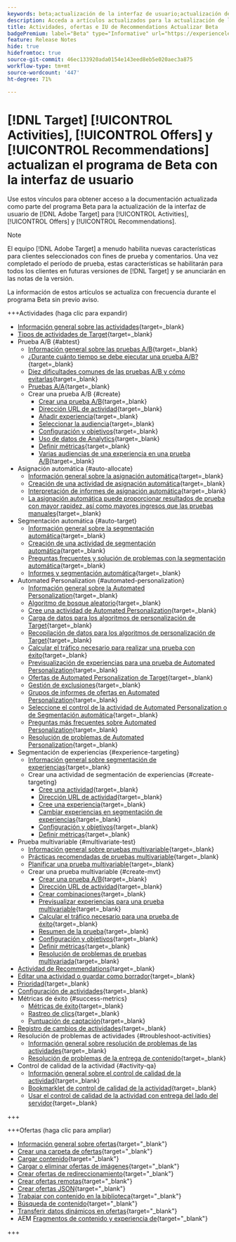 ```yaml
---
keywords: beta;actualización de la interfaz de usuario;actualización de iu;
description: Acceda a artículos actualizados para la actualización de la IU de Target para Actividades, Ofertas y Recommendations
title: Actividades, ofertas e IU de Recommendations Actualizar Beta
badgePremium: label="Beta" type="Informative" url="https://experienceleague.adobe.com/docs/target/using/introduction/intro.html?lang=en#beta newtab=true" tooltip="Obtenga información acerca del programa  [!DNL Target] Beta."
feature: Release Notes
hide: true
hidefromtoc: true
source-git-commit: 46ec133920ada0154e143eed8eb5e020aec3a875
workflow-type: tm+mt
source-wordcount: '447'
ht-degree: 71%

---
```


# [!DNL Target] [!UICONTROL Activities], [!UICONTROL Offers] y [!UICONTROL Recommendations] actualizan el programa de Beta con la interfaz de usuario

Use estos vínculos para obtener acceso a la documentación actualizada como parte del programa Beta para la actualización de la interfaz de usuario de [!DNL Adobe Target] para [!UICONTROL Activities], [!UICONTROL Offers] y [!UICONTROL Recommendations].

>[!NOTE]
>
>El equipo [!DNL Adobe Target] a menudo habilita nuevas características para clientes seleccionados con fines de prueba y comentarios. Una vez completado el período de prueba, estas características se habilitarán para todos los clientes en futuras versiones de [!DNL Target] y se anunciarán en las notas de la versión.
>
>La información de estos artículos se actualiza con frecuencia durante el programa Beta sin previo aviso.

+++Actividades (haga clic para expandir)

+ [Información general sobre las actividades](c-activities/activities.md){target=_blank}
+ [Tipos de actividades de Target](c-activities/target-activities-guide.md){target=_blank}
+ Prueba A/B {#abtest}
   + [Información general sobre las pruebas A/B](c-activities/t-test-ab/test-ab.md){target=_blank}
   + [¿Durante cuánto tiempo se debe ejecutar una prueba A/B?](c-activities/t-test-ab/sample-size-determination.md){target=_blank}
   + [Diez dificultades comunes de las pruebas A/B y cómo evitarlas](c-activities/t-test-ab/common-ab-testing-pitfalls.md){target=_blank}
   + [Pruebas A/A](/help/main/c-activities/t-test-ab/aa-testing.md){target=_blank}
   + Crear una prueba A/B {#create}
      + [Crear una prueba A/B](c-activities/t-test-ab/t-test-create-ab/test-create-ab.md){target=_blank}
      + [Dirección URL de actividad](c-activities/t-test-ab/t-test-create-ab/ab-activity-url.md){target=_blank}
      + [Añadir experiencia](c-activities/t-test-ab/t-test-create-ab/ab-add-experience.md){target=_blank}
      + [Seleccionar la audiencia](c-activities/t-test-ab/t-test-create-ab/ab-audience.md){target=_blank}
      + [Configuración y objetivos](c-activities/t-test-ab/t-test-create-ab/ab-goals-and-settings.md){target=_blank}
      + [Uso de datos de Analytics](c-activities/t-test-ab/t-test-create-ab/create-a4t.md){target=_blank}
      + [Definir métricas](c-activities/t-test-ab/t-test-create-ab/ab-set-metrics.md){target=_blank}
      + [Varias audiencias de una experiencia en una prueba A/B](c-activities/t-test-ab/t-test-create-ab/target-experience-to-multiple-audiences.md){target=_blank}
+ Asignación automática {#auto-allocate}
   + [Información general sobre la asignación automática](c-activities/automated-traffic-allocation/automated-traffic-allocation.md){target=_blank}
   + [Creación de una actividad de asignación automática](/help/main/c-activities/automated-traffic-allocation/create-auto-allocate-activity.md){target=_blank}
   + [Interpretación de informes de asignación automática](c-activities/automated-traffic-allocation/determine-winner.md){target=_blank}
   + [La asignación automática puede proporcionar resultados de prueba con mayor rapidez, así como mayores ingresos que las pruebas manuales](/help/main/c-activities/automated-traffic-allocation/faster-results-higher-revenue.md){target=_blank}
+ Segmentación automática {#auto-target}
   + [Información general sobre la segmentación automática](/help/main/c-activities/auto-target/auto-target-to-optimize.md){target=_blank}
   + [Creación de una actividad de segmentación automática](/help/main/c-activities/auto-target/create-auto-target.md){target=_blank}
   + [Preguntas frecuentes y solución de problemas con la segmentación automática](/help/main/c-activities/auto-target/auto-target-troubleshooting-faqs.md){target=_blank}
   + [Informes y segmentación automática](/help/main/c-activities/auto-target/reporting-and-auto-target.md){target=_blank}
+ Automated Personalization {#automated-personalization}
   + [Información general sobre la Automated Personalization](c-activities/t-automated-personalization/automated-personalization.md){target=_blank}
   + [Algoritmo de bosque aleatorio](c-activities/t-automated-personalization/algo-random-forest.md){target=_blank}
   + [Cree una actividad de Automated Personalization](c-activities/t-automated-personalization/create-ap-activity.md){target=_blank}
   + [Carga de datos para los algoritmos de personalización de Target](c-activities/t-automated-personalization/uploading-data-for-the-target-personalization-algorithms.md){target=_blank}
   + [Recopilación de datos para los algoritmos de personalización de Target](c-activities/t-automated-personalization/ap-data.md){target=_blank}
   + [Calcular el tráfico necesario para realizar una prueba con éxito](c-activities/t-automated-personalization/ap-traffic-estimator.md){target=_blank}
   + [Previsualización de experiencias para una prueba de Automated Personalization](c-activities/t-automated-personalization/ap-preview-experiences.md){target=_blank}
   + [Ofertas de Automated Personalization de Target](c-activities/t-automated-personalization/ap-target-offers.md){target=_blank}
   + [Gestión de exclusiones](c-activities/t-automated-personalization/managing-exclusions.md){target=_blank}
   + [Grupos de informes de ofertas en Automated Personalization](/help/main/c-activities/t-automated-personalization/offer-reporting-groups-in-automated-personalization.md){target=_blank}
   + [Seleccione el control de la actividad de Automated Personalization o de Segmentación automática](c-activities/t-automated-personalization/experience-as-control.md){target=_blank}
   + [Preguntas más frecuentes sobre Automated Personalization](c-activities/t-automated-personalization/automated-personalization-faq.md){target=_blank}
   + [Resolución de problemas de Automated Personalization](c-activities/t-automated-personalization/ap-trouble.md){target=_blank}
+ Segmentación de experiencias {#experience-targeting}
   + [Información general sobre segmentación de experiencias](c-activities/t-experience-target/experience-target.md){target=_blank}
   + Crear una actividad de segmentación de experiencias {#create-targeting}
      + [Cree una actividad](c-activities/t-experience-target/t-xt-create/xt-create.md){target=_blank}
      + [Dirección URL de actividad](c-activities/t-experience-target/t-xt-create/xt-activity-url.md){target=_blank}
      + [Cree una experiencia](c-activities/t-experience-target/t-xt-create/xt-add-experience.md){target=_blank}
      + [Cambiar experiencias en segmentación de experiencias](c-activities/t-experience-target/t-xt-create/xt-switching-experiences.md){target=_blank}
      + [Configuración y objetivos](c-activities/t-experience-target/t-xt-create/xt-goals-and-settings.md){target=_blank}
      + [Definir métricas](c-activities/t-experience-target/t-xt-create/xt-set-metrics.md){target=_blank}
+ Prueba multivariable {#multivariate-test}
   + [Información general sobre pruebas multivariable](c-activities/c-multivariate-testing/multivariate-testing.md){target=_blank}
   + [Prácticas recomendadas de pruebas multivariable](c-activities/c-multivariate-testing/best-practices.md){target=_blank}
   + [Planificar una prueba multivariable](c-activities/c-multivariate-testing/plan-mvt.md){target=_blank}
   + Crear una prueba multivariable {#create-mvt}
      + [Crear una prueba A/B](c-activities/c-multivariate-testing/t-create-multivariate-test/create-multivariate-test.md){target=_blank}
      + [Dirección URL de actividad](c-activities/c-multivariate-testing/t-create-multivariate-test/url.md){target=_blank}
      + [Crear combinaciones](c-activities/c-multivariate-testing/t-create-multivariate-test/add-offers.md){target=_blank}
      + [Previsualizar experiencias para una prueba multivariable](c-activities/c-multivariate-testing/t-create-multivariate-test/preview-experiences.md){target=_blank}
      + [Calcular el tráfico necesario para una prueba de éxito](c-activities/c-multivariate-testing/t-create-multivariate-test/traffic-estimator.md){target=_blank}
      + [Resumen de la prueba](c-activities/c-multivariate-testing/t-create-multivariate-test/test-summary.md){target=_blank}
      + [Configuración y objetivos](c-activities/c-multivariate-testing/t-create-multivariate-test/goals-and-settings.md){target=_blank}
      + [Definir métricas](c-activities/c-multivariate-testing/t-create-multivariate-test/mvt-set-metrics.md){target=_blank}
      + [Resolución de problemas de pruebas multivariada](c-activities/c-multivariate-testing/t-create-multivariate-test/troubleshooting.md){target=_blank}
+ [Actividad de Recommendations](c-activities/recommendations-activity.md){target=_blank}
+ [Editar una actividad o guardar como borrador](c-activities/edit-activity.md){target=_blank}
+ [Prioridad](c-activities/priority.md){target=_blank}
+ [Configuración de actividades](c-activities/activity-settings.md){target=_blank}
+ Métricas de éxito {#success-metrics}
   + [Métricas de éxito](c-activities/r-success-metrics/success-metrics.md){target=_blank}
   + [Rastreo de clics](c-activities/r-success-metrics/click-tracking.md){target=_blank}
   + [Puntuación de captación](c-activities/r-success-metrics/capture-score.md){target=_blank}
+ [Registro de cambios de actividades](c-activities/change-log.md){target=_blank}
+ Resolución de problemas de actividades {#troubleshoot-activities}
   + [Información general sobre resolución de problemas de las actividades](c-activities/c-troubleshooting-activities/troubleshooting-activities.md){target=_blank}
   + [Resolución de problemas de la entrega de contenido](c-activities/c-troubleshooting-activities/content-trouble.md){target=_blank}
+ Control de calidad de la actividad {#activity-qa}
   + [Información general sobre el control de calidad de la actividad](c-activities/c-activity-qa/activity-qa.md){target=_blank}
   + [Bookmarklet de control de calidad de la actividad](c-activities/c-activity-qa/activity-qa-bookmark.md){target=_blank}
   + [Usar el control de calidad de la actividad con entrega del lado del servidor](c-activities/c-activity-qa/use-qa-mode-with-server-side-delivery.md){target=_blank}

+++

+++Ofertas (haga clic para ampliar)

+ [Información general sobre ofertas](/help/main/c-experiences/c-manage-content/manage-content-beta.md){target="_blank"}
+ [Crear una carpeta de ofertas](/help/main/c-experiences/c-manage-content/create-content-folder-beta.md){target="_blank"}
+ [Cargar contenido](/help/main/c-experiences/c-manage-content/assets-upload-beta.md){target="_blank"}
+ [Cargar o eliminar ofertas de imágenes](/help/main/c-experiences/c-manage-content/assets-upload-beta.md){target="_blank"}
+ [Crear ofertas de redireccionamiento](/help/main/c-experiences/c-manage-content/offer-redirect-beta.md){target="_blank"}
+ [Crear ofertas remotas](/help/main/c-experiences/c-manage-content/about-remote-offers-beta.md){target="_blank"}
+ [Crear ofertas JSON](/help/main/c-experiences/c-manage-content/create-json-offer-beta.md){target="_blank"}
+ [Trabajar con contenido en la biblioteca](/help/main/c-experiences/c-manage-content/assets-working-beta.md){target="_blank"}
+ [Búsqueda de contenido](/help/main/c-experiences/c-manage-content/filter-and-search-content.md){target="_blank"}
+ [Transferir datos dinámicos en ofertas](/help/main/c-experiences/c-manage-content/passing-profile-attributes-to-the-html-offer.md){target="_blank"}
+ AEM [Fragmentos de contenido y experiencia de](/help/main/c-experiences/c-manage-content/aem-experience-fragments.md){target="_blank"}

+++


